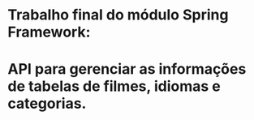 # Trabalho final do módulo Spring Framework:
#
# API para gerenciar as informações de tabelas de filmes, idiomas e categorias.
